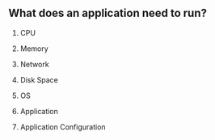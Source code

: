 

## What does an application need to run?

1. CPU
2. Memory

3. Network
4. Disk Space

5. OS
6. Application
7. Application Configuration
